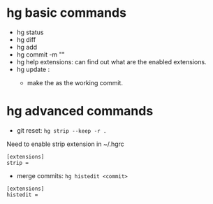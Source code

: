 # hg basic commands
* hg status
* hg diff
* hg add
* hg commit -m ""
* hg help extensions: can find out what are the enabled extensions.
* hg update <commit>:
  * make the <commit> as the working commit.

# hg advanced commands
* git reset: ```hg strip --keep -r .```

Need to enable strip extension in ~/.hgrc
```
[extensions]
strip =
```
* merge commits: ```hg histedit <commit>```
```
[extensions]
histedit =
```
